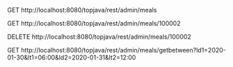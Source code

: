 GET http://localhost:8080/topjava/rest/admin/meals

GET http://localhost:8080/topjava/rest/admin/meals/100002

DELETE http://localhost:8080/topjava/rest/admin/meals/100002

GET http://localhost:8080/topjava/rest/admin/meals/getbetween?ld1=2020-01-30&lt1=06:00&ld2=2020-01-31&lt2=12:00